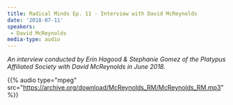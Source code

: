 ```yaml
---
title: Radical Minds Ep. 11 - Interview with David McReynolds
date: '2018-07-11'
speakers:
 - David McReynolds
media-type: audio
---
```


_An interview conducted by Erin Hagood & Stephanie Gomez of the Platypus Affiliated Society with David McReynolds in June 2018._

{{% audio type="mpeg" src="https://archive.org/download/McReynolds_RM/McReynolds_RM.mp3" %}}
